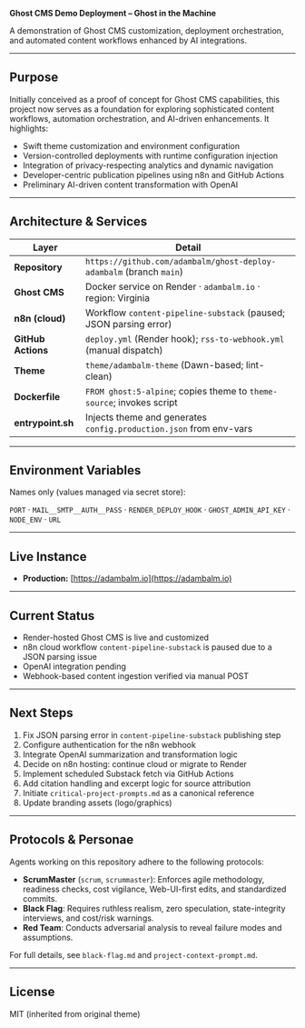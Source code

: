 **Ghost CMS Demo Deployment – Ghost in the Machine**

A demonstration of Ghost CMS customization, deployment orchestration, and automated content workflows enhanced by AI integrations.

---

## Purpose

Initially conceived as a proof of concept for Ghost CMS capabilities, this project now serves as a foundation for exploring sophisticated content workflows, automation orchestration, and AI-driven enhancements. It highlights:

- Swift theme customization and environment configuration
- Version-controlled deployments with runtime configuration injection
- Integration of privacy-respecting analytics and dynamic navigation
- Developer-centric publication pipelines using n8n and GitHub Actions
- Preliminary AI-driven content transformation with OpenAI

---

## Architecture & Services

| Layer               | Detail                                                               |
|---------------------|----------------------------------------------------------------------|
| **Repository**      | `https://github.com/adambalm/ghost-deploy-adambalm` (branch `main`)  |
| **Ghost CMS**       | Docker service on Render · `adambalm.io` · region: Virginia           |
| **n8n (cloud)**     | Workflow `content-pipeline-substack` (paused; JSON parsing error)    |
| **GitHub Actions**  | `deploy.yml` (Render hook); `rss-to-webhook.yml` (manual dispatch)   |
| **Theme**           | `theme/adambalm-theme` (Dawn-based; lint-clean)                      |
| **Dockerfile**      | `FROM ghost:5-alpine`; copies theme to `theme-source`; invokes script|
| **entrypoint.sh**   | Injects theme and generates `config.production.json` from env-vars    |

---

## Environment Variables

Names only (values managed via secret store):

`PORT` · `MAIL__SMTP__AUTH__PASS` · `RENDER_DEPLOY_HOOK` · `GHOST_ADMIN_API_KEY` · `NODE_ENV` · `URL`

---

## Live Instance

- **Production:** [https://adambalm.io](https://adambalm.io)

---

## Current Status

- Render-hosted Ghost CMS is live and customized
- n8n cloud workflow `content-pipeline-substack` is paused due to a JSON parsing issue
- OpenAI integration pending
- Webhook-based content ingestion verified via manual POST

---

## Next Steps

1. Fix JSON parsing error in `content-pipeline-substack` publishing step  
2. Configure authentication for the n8n webhook  
3. Integrate OpenAI summarization and transformation logic  
4. Decide on n8n hosting: continue cloud or migrate to Render  
5. Implement scheduled Substack fetch via GitHub Actions  
6. Add citation handling and excerpt logic for source attribution  
7. Initiate `critical-project-prompts.md` as a canonical reference  
8. Update branding assets (logo/graphics)  

---

## Protocols & Personae

Agents working on this repository adhere to the following protocols:

- **ScrumMaster** (`scrum`, `scrummaster`): Enforces agile methodology, readiness checks, cost vigilance, Web-UI-first edits, and standardized commits.  
- **Black Flag**: Requires ruthless realism, zero speculation, state-integrity interviews, and cost/risk warnings.  
- **Red Team**: Conducts adversarial analysis to reveal failure modes and assumptions.  

For full details, see `black-flag.md` and `project-context-prompt.md`.

---

## License

MIT (inherited from original theme)
